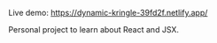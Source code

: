 Live demo: https://dynamic-kringle-39fd2f.netlify.app/

Personal project to learn about React and JSX.
